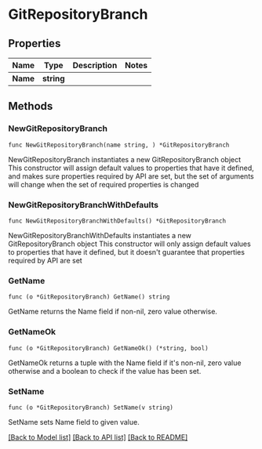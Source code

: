# GitRepositoryBranch

## Properties

Name | Type | Description | Notes
------------ | ------------- | ------------- | -------------
**Name** | **string** |  | 

## Methods

### NewGitRepositoryBranch

`func NewGitRepositoryBranch(name string, ) *GitRepositoryBranch`

NewGitRepositoryBranch instantiates a new GitRepositoryBranch object
This constructor will assign default values to properties that have it defined,
and makes sure properties required by API are set, but the set of arguments
will change when the set of required properties is changed

### NewGitRepositoryBranchWithDefaults

`func NewGitRepositoryBranchWithDefaults() *GitRepositoryBranch`

NewGitRepositoryBranchWithDefaults instantiates a new GitRepositoryBranch object
This constructor will only assign default values to properties that have it defined,
but it doesn't guarantee that properties required by API are set

### GetName

`func (o *GitRepositoryBranch) GetName() string`

GetName returns the Name field if non-nil, zero value otherwise.

### GetNameOk

`func (o *GitRepositoryBranch) GetNameOk() (*string, bool)`

GetNameOk returns a tuple with the Name field if it's non-nil, zero value otherwise
and a boolean to check if the value has been set.

### SetName

`func (o *GitRepositoryBranch) SetName(v string)`

SetName sets Name field to given value.



[[Back to Model list]](../README.md#documentation-for-models) [[Back to API list]](../README.md#documentation-for-api-endpoints) [[Back to README]](../README.md)


